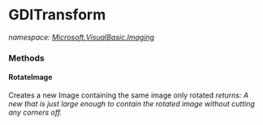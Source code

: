 ﻿
# GDITransform
_namespace: [Microsoft.VisualBasic.Imaging](N-Microsoft.VisualBasic.Imaging.md)_



### Methods

#### RotateImage
Creates a new Image containing the same image only rotated
_returns: A new  that is just large enough
 to contain the rotated image without cutting any corners off._



